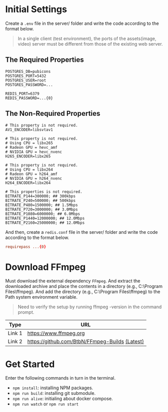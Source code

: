 # Initial Settings
Create a `.env` file in the server/ folder and write the code according to the format below.

> In a single client (test environment), the ports of the assets(image, video) server must be different from those of the existing web server.

## The Required Properties

```env
POSTGRES_DB=pubicons
POSTGRES_PORT=5432
POSTGRES_USER=root
POSTGRES_PASSWORD=...

REDIS_PORT=6379
REDIS_PASSWORD=...{0}
```

## The Non-Required Properties
```env
# This property is not required.
AV1_ENCODER=libsvtav1

# This property is not required.
# Using CPU = libx265
# Radeon GPU = hevc_amf
# NVIDIA GPU = hevc_nvenc
H265_ENCODER=libx265

# This property is not required.
# Using CPU = libx264
# Radeon GPU = h264_amf
# NVIDIA GPU = h264_nvenc
H264_ENCODER=libx264

# This properties is not required.
BITRATE_P144=300000; ## 300kbps
BITRATE_P240=500000; ## 500kbps
BITRATE_P480=1500000; ## 1.5Mbps
BITRATE_P720=3000000; ## 3.0Mbps
BITRATE_P1080=6000000; ## 6.0Mbps
BITRATE_P1440=12000000; ## 12.0Mbps
BITRATE_P2160=25000000; ## 12.0Mbps
```

And then, create a `redis.conf` file in the server/ folder and write the code according to the format below.

```conf
requirepass ...{0}
```

# Download FFmpeg
Must download the external dependency `FFmpeg`. And extract the downloaded archive and place the contents in a directory (e.g., C:\Program Files\ffmpeg). And add the directory (e.g., C:\Program Files\ffmpeg) to the Path system environment variable.

> Need to verify the setup by running ffmpeg -version in the command prompt.

| Type | URL |
| ---- | ------ |
| Link 1 | https://www.ffmpeg.org |
| Link 2 | https://github.com/BtbN/FFmpeg-Builds [(Latest)](https://github.com/BtbN/FFmpeg-Builds/releases/tag/latest) |

# Get Started
Enter the following commands in turn in the terminal.

- `npm install`: installing NPM packages.
- `npm run build`: installing git submodule.
- `npm run alive`: initialing about docker compose.
- `npm run watch` or `npm run start`

